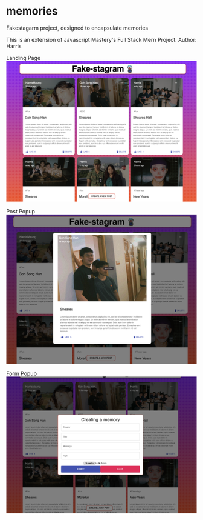 # memories
Fakestagarm project, designed to encapsulate memories 

This is an extension of Javascript Mastery's Full Stack Mern Project.
Author: Harris

Landing Page
![Current Product](fake-stagram.png)

Post Popup
![Popup](fake-stagram-1.png)

Form Popup
![Form](fake-stagram-2.png)
